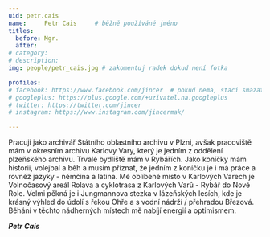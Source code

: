 ```yaml
---
uid: petr.cais
name:     Petr Cais 	# běžně používáné jméno
titles:
  before: Mgr.
  after: 
# category:
# description: 
img: people/petr_cais.jpg # zakomentuj radek dokud není fotka

profiles:
# facebook: https://www.facebook.com/jincer  # pokud nema, staci smazat tuto radku
# googleplus: https://plus.google.com/+uzivatel.na.googleplus
# twitter: https://twitter.com/jincer
# instagram: https://www.instagram.com/jincermak/ 

---
```

Pracuji jako archivář Státního oblastního archivu v Plzni, avšak pracoviště mám v okresním archivu Karlovy Vary, který je jedním z oddělení plzeňského archivu. Trvalé bydliště mám v Rybářích. 
Jako koníčky mám historii, volejbal a běh a musím přiznat, že jedním z koníčku je i má práce  a rovněž jazyky - němčina a latina. 
Mé oblíbené místo v Karlových Varech je Volnočasový areál Rolava a cyklotrasa z Karlových Varů - Rybář do Nové Role. Velmi pěkná je i Jungmannova stezka v lázeňských lesích, kde je krásný výhled do údolí s řekou Ohře a s vodní nádrží / přehradou Březová. Běhání v těchto nádherných místech mě nabíjí energií a optimismem. 

***Petr Cais***
